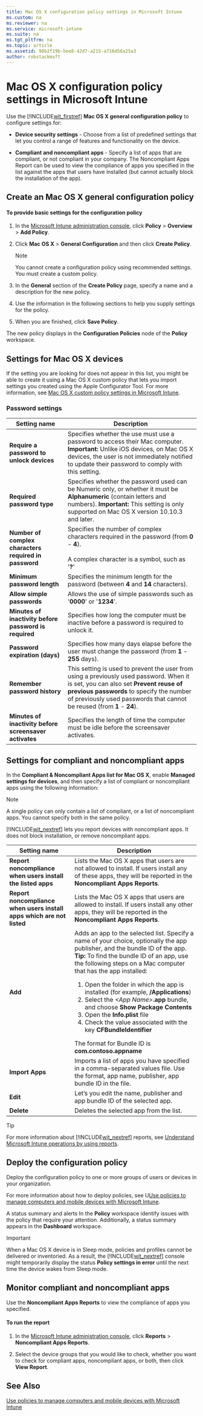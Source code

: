 ```yaml
---
title: Mac OS X configuration policy settings in Microsoft Intune
ms.custom: na
ms.reviewer: na
ms.service: microsoft-intune
ms.suite: na
ms.tgt_pltfrm: na
ms.topic: article
ms.assetid: 98b2f19b-bee8-42d7-a215-a716d56a25a3
author: robstackmsft
---
```

# Mac OS X configuration policy settings in Microsoft Intune
Use the [!INCLUDE[wit_firstref](../Token/wit_firstref_md.md)] **Mac OS X general configuration policy** to configure settings for:

-   **Device security settings** - Choose from a list of predefined settings that let you control a range of features and functionality on the device.

-   **Compliant and noncompliant apps** - Specify a list of apps that are compliant, or not compliant in your company. The Noncompliant Apps Report can be used to view the compliance of apps you specified in the list against the apps that users have installed (but cannot actually block the installation of the app).

## Create an Mac OS X general configuration policy

#### To provide basic settings for the configuration policy

1.  In the [Microsoft Intune administration console](https://manage.microsoft.com), click **Policy** &gt; **Overview** &gt; **Add Policy**.

2.  Click **Mac OS X** &gt; **General Configuration** and then click **Create Policy**.

    > [!NOTE]
    > You cannot create a configuration policy using recommended settings. You must create a custom policy.

3.  In the **General** section of the **Create Policy** page, specify a name and a description for the new policy.

4.  Use the information in the following sections to help you supply settings for the policy.

5.  When you are finished, click **Save Policy**.

The new policy displays in the **Configuration Policies** node of the **Policy** workspace.

## Settings for Mac OS X devices
If the setting you are looking for does not appear in this list, you might be able to create it using a Mac OS X custom policy that lets you import settings you created using the Apple Configurator Tool. For more information, see [Mac OS X custom policy settings in Microsoft Intune](../Topic/Mac-OS-X-custom-policy-settings-in-Microsoft-Intune.md).

### Password settings

|Setting name|Description|
|----------------|---------------|
|**Require a password to unlock devices**|Specifies whether the use must use a password to access their Mac computer. **Important:** Unlike iOS devices, on Mac OS X devices, the user is not immediately notified to update their password to comply with this setting.|
|**Required password type**|Specifies whether the password used can be Numeric only, or whether it must be **Alphanumeric** (contain letters and numbers). **Important:** This setting is only supported on Mac OS X version 10.10.3 and later.|
|**Number of complex characters required in password**|Specifies the number of complex characters required in the password (from **0** - **4**).<br /><br />A complex character is a symbol, such as '**?**'|
|**Minimum password length**|Specifies the minimum length for the password (between **4** and **14** characters).|
|**Allow simple passwords**|Allows the use of simple passwords such as '**0000**' or '**1234**'.|
|**Minutes of inactivity before password is required**|Specifies how long the computer must be inactive before a password is required to unlock it.|
|**Password expiration (days)**|Specifies how many days elapse before the user must change the password (from **1** - **255** days).|
|**Remember password history**|This setting is used to prevent the user from using a previously used password. When it is set, you can also set **Prevent reuse of previous passwords** to specify the number of previously used passwords that cannot be reused (from **1** - **24**).|
|**Minutes of inactivity before screensaver activates**|Specifies the length of time the computer must be idle before the screensaver activates.|

## Settings for compliant and noncompliant apps
In the **Compliant &amp; Noncompliant Apps list for Mac OS X**, enable **Managed settings for devices**, and then specify a list of compliant or noncompliant apps using the following information:

> [!NOTE]
> A single policy can only contain a list of compliant, or a list of noncompliant apps. You cannot specify both in the same policy.
> 
> [!INCLUDE[wit_nextref](../Token/wit_nextref_md.md)] lets you report devices with noncompliant apps. It does not block installation, or remove noncompliant apps.

|Setting name|Description|
|----------------|---------------|
|**Report noncompliance when users install the listed apps**|Lists the Mac OS X apps that users are not allowed to install. If users install any of these apps, they will be reported in the **Noncompliant Apps Reports**.|
|**Report noncompliance when users install apps which are not listed**|Lists the Mac OS X apps that users are allowed to install. If users install any other apps, they will be reported in the **Noncompliant Apps Reports**.|
|**Add**|Adds an app to the selected list. Specify a name of your choice, optionally the app publisher, and the  bundle ID of the app. **Tip:** To find the bundle ID of an app, use the following steps on a Mac computer that has the app installed:<ol><li>Open the folder in which the app is installed (for example, **/Applications**)</li><li>Select the *&lt;App Name&gt;***.app** bundle, and choose **Show Package Contents**</li><li>Open the **Info.plist** file</li><li>Check the value associated with the key **CFBundleIdentifier**</li></ol>The format for Bundle ID is **com.contoso.appname**|
|**Import Apps**|Imports a list of apps you have specified in a comma-separated values file. Use the format, app name, publisher, app bundle ID in the file.|
|**Edit**|Let’s you edit the name, publisher and app bundle ID of the selected app.|
|**Delete**|Deletes the selected app from the list.|
> [!TIP]
> For more information about [!INCLUDE[wit_nextref](../Token/wit_nextref_md.md)] reports, see [Understand Microsoft Intune operations by using reports](../Topic/Understand-Microsoft-Intune-operations-by-using-reports.md).

## Deploy the configuration policy
Deploy the configuration policy to one or more groups of users or devices in your organization.

For more information about how to deploy policies, see U[Use policies to manage computers and mobile devices with Microsoft Intune](../Topic/Use-policies-to-manage-computers-and-mobile-devices-with-Microsoft-Intune.md).

A status summary and alerts In the **Policy** workspace identify issues with the policy that require your attention. Additionally, a status summary appears in the **Dashboard** workspace.

> [!IMPORTANT]
> When a Mac OS X device is in Sleep mode, policies and profiles cannot be delivered or inventoried. As a result, the [!INCLUDE[wit_nextref](../Token/wit_nextref_md.md)] console might temporarily display the status **Policy settings in error** until the next time the device wakes from Sleep mode.

## Monitor compliant and noncompliant apps
Use the **Noncompliant Apps Reports** to view the compliance of apps you specified.

#### To run the report

1.  In the [Microsoft Intune administration console](https://manage.microsoft.com), click **Reports** &gt; **Noncompliant Apps Reports**.

2.  Select the device groups that you would like to check, whether you want to check for compliant apps, noncompliant apps, or both, then click **View Report**.

## See Also
[Use policies to manage computers and mobile devices with Microsoft Intune](../Topic/Use-policies-to-manage-computers-and-mobile-devices-with-Microsoft-Intune.md)

